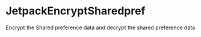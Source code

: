 # JetpackEncryptSharedpref
Encrypt the Shared preference data and decrypt the shared preference data
